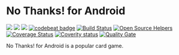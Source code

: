 # No Thanks! for Android

![](https://img.shields.io/badge/platform-Android-blue.svg)
![](https://img.shields.io/badge/language-java-blue.svg)
[![](https://tokei.rs/b1/github.com/SvetlinGeorgiev/No-Thanks-for-Android)]([https://github.com/VelbazhdSoftwareLLC/IthakaBoardGame](https://github.com/SvetlinGeorgiev/No-Thanks-for-Android/)https://github.com/SvetlinGeorgiev/No-Thanks-for-Android)
[![codebeat badge](https://codebeat.co/badges/129caf76-7cea-479b-a4e5-9f21196aad81)](https://codebeat.co/projects/github-com-svetlingeorgiev-no-thanks-for-android-master)
[![Build Status](https://travis-ci.org/SvetlinGeorgiev/No-Thanks-for-Android.svg?branch=master)](https://travis-ci.org/SvetlinGeorgiev/No-Thanks-for-Android)
[![Open Source Helpers](https://www.codetriage.com/svetlingeorgiev/no-thanks-for-android/badges/users.svg)](https://www.codetriage.com/svetlingeorgiev/no-thanks-for-android)
[![Coverage Status](https://codecov.io/gh/SvetlinGeorgiev/No-Thanks-for-Android/branch/master/graph/badge.svg)](https://codecov.io/gh/SvetlinGeorgiev/No-Thanks-for-Android)
[![Coverity status](https://scan.coverity.com/projects/17593/badge.svg)](https://scan.coverity.com/projects/no-thanks-for-android)
[![Quality Gate](https://sonarcloud.io/api/project_badges/measure?project=SvetlinGeorgiev_No-Thanks-for-Android&metric=alert_status)](https://sonarcloud.io/dashboard?id=SvetlinGeorgiev_No-Thanks-for-Android)

No Thanks! for Android is a popular card game.

